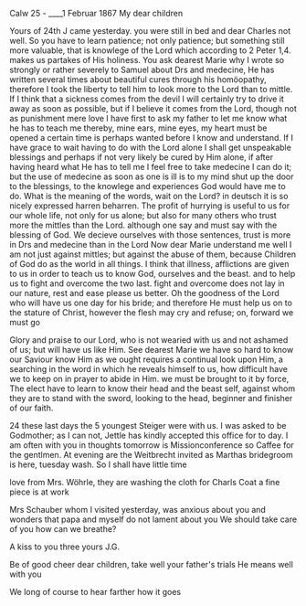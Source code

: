  Calw 25 - ____1 Februar 1867
My dear children

Yours of 24th J came yesterday. you were still in bed and dear Charles not well. So you have to learn patience; not only patience; but something still more valuable, that is knowlege of the Lord which according to 2 Peter 1,4. makes us partakes of His holiness. You ask dearest Marie why I wrote so strongly or rather severely to Samuel about Drs and medecine, He has written several times about beautiful cures through his homöopathy, therefore I took the liberty to tell him to look more to the Lord than to mittle. If I think that a sickness comes from the devil I will certainly try to drive it away as soon as possible, but if I believe it comes from the Lord, though not as punishment mere love I have first to ask my father to let me know what he has to teach me thereby, mine ears, mine eyes, my heart must be opened a certain time is perhaps wanted before I know and understand. If I have grace to wait having to do with the Lord alone I shall get unspeakable blessings and perhaps if not very likely be cured by Him alone, if after having heard what He has to tell me I feel free to take medecine I can do it; but the use of medecine as soon as one is ill is to my mind shut up the door to the blessings, to the knowlege and experiences God would have me to do. What is the meaning of the words, wait on the Lord? in deutsch it is so nicely expressed harren beharren. The profit of hurrying is useful to us for our whole life, not only for us alone; but also for many others who trust more the mittles than the Lord. although one say and must say with the blessing of God. We decieve ourselves with those sentences, trust is more in Drs and medecine than in the Lord Now dear Marie understand me well I am not just against mittles; but against the abuse of them, because Children of God do as the world in all things. I think that illness, afflictions are given to us in order to teach us to know God, ourselves and the beast. and to help us to fight and overcome the two last. fight and overcome does not lay in our nature, rest and ease please us better. Oh the goodness of the Lord who will have us one day for his bride; and therefore He must help us on to the stature of Christ, however the flesh may cry and refuse; on, forward we must go

Glory and praise to our Lord, who is not wearied with us and not ashamed of us; but will have us like Him. See dearest Marie we have so hard to know our Saviour know Him as we ought requires a continual look upon Him, a searching in the word in which he reveals himself to us, how difficult have we to keep on in prayer to abide in Him. we must be brought to it by force, The elect have to learn to know their head and the beast self, against whom they are to stand with the sword, looking to the head, beginner and finisher of our faith.

24 these last days the 5 youngest Steiger were with us. I was asked to be Godmother; as I can not, Jettle has kindly accepted this office for to day. I am often with you in thoughts tomorrow is Missionconference so Caffee for the gentlmen. At evening are the Weitbrecht invited as Marthas bridegroom is here, tuesday wash. So I shall have little time

love from Mrs. Wöhrle, they are washing the cloth for Charls Coat a fine piece is at work

Mrs Schauber whom I visited yesterday, was anxious about you and wonders that papa and myself do not lament about you We should take care of you how can we breathe?

 A kiss to you three yours J.G.

Be of good cheer dear children, take well your father's trials He means well with you

We long of course to hear farther how it goes
